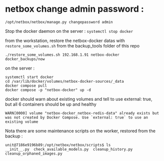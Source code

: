 # netbox change admin password :

```
/opt/netbox/netbox/manage.py changepassword admin
```


Stop the docker daemon on the server : `systemctl stop docker`

from the workstation, restore the netbox-docker datas with `restore_some_volumes.sh` from the backup_tools folder of this repo

```
./restore_some_volumes.sh 192.168.1.91 netbox-docker docker_backups/now
```

on the server :

```
systemctl start docker
cd /var/lib/docker/volumes/netbox-docker-sources/_data
docker compose pull
docker compose -p "netbox-docker" up -d
```

docker should warn about existing volumes and tell to use external: true, but all 6 containers should be up and healthy


```
WARN[0000] volume "netbox-docker_netbox-redis-data" already exists but was not created by Docker Compose. Use `external: true` to use an existing volume 
```

Nota there are some maintenance scripts on the worker, restored from the backup :
```
unit@7186e9196b89:/opt/netbox/netbox/scripts$ ls
__init__.py  check_available_models.py  cleanup_history.py  cleanup_orphaned_images.py
```
